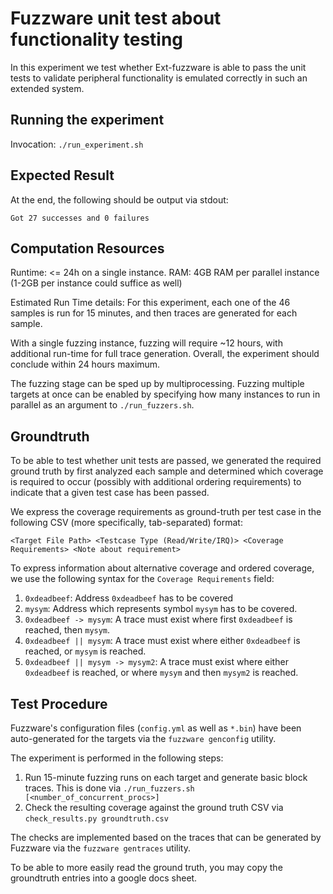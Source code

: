 # Fuzzware unit test about functionality testing
In this experiment we test whether Ext-fuzzware is able to pass the unit tests to validate peripheral functionality is emulated correctly in such an extended system.

## Running the experiment
Invocation: `./run_experiment.sh`

## Expected Result
At the end, the following should be output via stdout:
```
Got 27 successes and 0 failures
```

## Computation Resources
Runtime: <= 24h on a single instance.
RAM: 4GB RAM per parallel instance (1-2GB per instance could suffice as well)

Estimated Run Time details:
For this experiment, each one of the 46 samples is run for 15 minutes, and then traces are generated for each sample.

With a single fuzzing instance, fuzzing will require ~12 hours, with additional run-time for full trace generation. Overall, the experiment should conclude within 24 hours maximum.

The fuzzing stage can be sped up by multiprocessing. Fuzzing multiple targets at once can be enabled by specifying how many instances to run in parallel as an argument to `./run_fuzzers.sh`.

## Groundtruth
To be able to test whether unit tests are passed, we generated the required ground truth by first analyzed each sample and determined which coverage is required to occur (possibly with additional ordering requirements) to indicate that a given test case has been passed.

We express the coverage requirements as ground-truth per test case in the following CSV (more specifically, tab-separated) format:

`<Target File Path> <Testcase Type (Read/Write/IRQ)> <Coverage Requirements> <Note about requirement>`

To express information about alternative coverage and ordered coverage, we use the following syntax for the `Coverage Requirements` field:

1. `0xdeadbeef`: Address `0xdeadbeef` has to be covered
2. `mysym`: Address which represents symbol `mysym` has to be covered.
3. `0xdeadbeef -> mysym`: A trace must exist where first `0xdeadbeef` is reached, then `mysym`.
4. `0xdeadbeef || mysym`: A trace must exist where either `0xdeadbeef` is reached, or `mysym` is reached.
5. `0xdeadbeef || mysym -> mysym2`: A trace must exist where either `0xdeadbeef` is reached, or where `mysym` and then `mysym2` is reached.

## Test Procedure
Fuzzware's configuration files (`config.yml` as well as `*.bin`) have been auto-generated for the targets via the `fuzzware genconfig` utility.

The experiment is performed in the following steps:
1. Run 15-minute fuzzing runs on each target and generate basic block traces. This is done via `./run_fuzzers.sh [<number_of_concurrent_procs>]`
2. Check the resulting coverage against the ground truth CSV via `check_results.py groundtruth.csv`

The checks are implemented based on the traces that can be generated by Fuzzware via the `fuzzware gentraces` utility.

To be able to more easily read the ground truth, you may copy the groundtruth entries into a google docs sheet.
